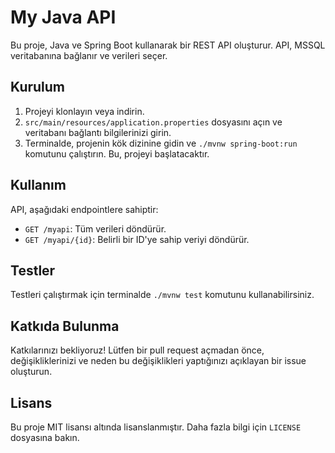 # My Java API

Bu proje, Java ve Spring Boot kullanarak bir REST API oluşturur. API, MSSQL veritabanına bağlanır ve verileri seçer.

## Kurulum

1. Projeyi klonlayın veya indirin.
2. `src/main/resources/application.properties` dosyasını açın ve veritabanı bağlantı bilgilerinizi girin.
3. Terminalde, projenin kök dizinine gidin ve `./mvnw spring-boot:run` komutunu çalıştırın. Bu, projeyi başlatacaktır.

## Kullanım

API, aşağıdaki endpointlere sahiptir:

- `GET /myapi`: Tüm verileri döndürür.
- `GET /myapi/{id}`: Belirli bir ID'ye sahip veriyi döndürür.

## Testler

Testleri çalıştırmak için terminalde `./mvnw test` komutunu kullanabilirsiniz.

## Katkıda Bulunma

Katkılarınızı bekliyoruz! Lütfen bir pull request açmadan önce, değişikliklerinizi ve neden bu değişiklikleri yaptığınızı açıklayan bir issue oluşturun.

## Lisans

Bu proje MIT lisansı altında lisanslanmıştır. Daha fazla bilgi için `LICENSE` dosyasına bakın.